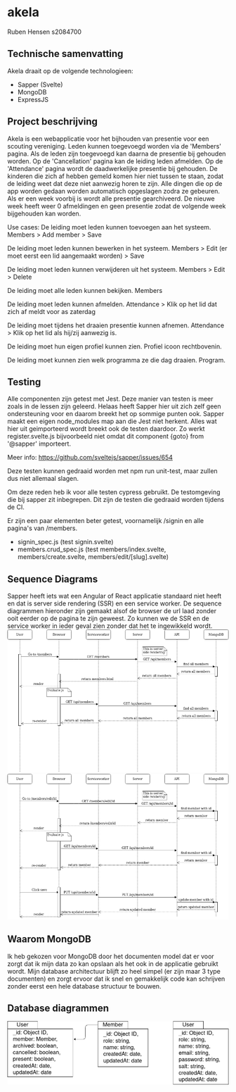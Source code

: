 # akela
Ruben Hensen
s2084700

## Technische samenvatting
Akela draait op de volgende technologieen:
- Sapper (Svelte)
- MongoDB
- ExpressJS

## Project beschrijving
Akela is een webapplicatie voor het bijhouden van presentie voor een scouting vereniging.
Leden kunnen toegevoegd worden via de 'Members' pagina. Als de leden zijn toegevoegd kan daarna de presentie bij gehouden worden. Op de 'Cancellation' pagina kan de leiding leden afmelden. Op de 'Attendance' pagina wordt de daadwerkelijke presentie bij gehouden. De kinderen die zich af hebben gemeld komen hier niet tussen te staan, zodat de leiding weet dat deze niet aanwezig horen te zijn. Alle dingen die op de app worden gedaan worden automatisch opgeslagen zodra ze gebeuren. Als er een week voorbij is wordt alle presentie gearchiveerd. De nieuwe week heeft weer 0 afmeldingen en geen presentie zodat de volgende week bijgehouden kan worden.

Use cases:
De leiding moet leden kunnen toevoegen aan het systeem.
	Members > Add member > Save

De leiding moet leden kunnen bewerken in het systeem.
	Members > Edit (er moet eerst een lid aangemaakt worden) > Save

De leiding moet leden kunnen verwijderen uit het systeem.
	Members > Edit > Delete

De leiding moet alle leden kunnen bekijken.
	Members

De leiding moet leden kunnen afmelden.
	Attendance > Klik op het lid dat zich af meldt voor as zaterdag

De leiding moet tijdens het draaien presentie kunnen afnemen.
	Attendance > Klik op het lid als hij/zij aanwezig is.
	
De leiding moet hun eigen profiel kunnen zien.
	Profiel icoon rechtbovenin.
	
De leiding moet kunnen zien welk programma ze die dag draaien.
	Program.
	

## Testing
Alle componenten zijn getest met Jest. Deze manier van testen is meer zoals in de lessen zijn geleerd. Helaas heeft Sapper hier uit zich zelf geen ondersteuning voor en daarom breekt het op sommige punten ook. Sapper maakt een eigen node_modules map aan die Jest niet herkent. Alles wat hier uit geimporteerd wordt breekt ook de testen daardoor. Zo werkt register.svelte.js bijvoorbeeld niet omdat dit component {goto} from '@sapper' importeert. 

Meer info: https://github.com/sveltejs/sapper/issues/654

Deze testen kunnen gedraaid worden met npm run unit-test, maar zullen dus niet allemaal slagen.

Om deze reden heb ik voor alle testen cypress gebruikt. De testomgeving die bij sapper zit inbegrepen. Dit zijn de testen die gedraaid worden tijdens de CI.

Er zijn een paar elementen beter getest, voornamelijk /signin en alle pagina's van /members. 
- signin_spec.js (test signin.svelte)
- members.crud_spec.js (test members/index.svelte, members/create.svelte, members/edit/[slug].svelte)

## Sequence Diagrams
Sapper heeft iets wat een Angular of React applicatie standaard niet heeft en dat is server side rendering (SSR) en een service worker. De sequence diagrammen hieronder zijn gemaakt alsof de browser de url laad zonder ooit eerder op de pagina te zijn geweest. Zo kunnen we de SSR en de service worker in ieder geval zien zonder dat het te ingewikkeld wordt.
![get members sequence diagram](getmembers.png)
![put members sequence diagram](putmembers.png)

## Waarom MongoDB
Ik heb gekozen voor MongoDB door het documenten model dat er voor zorgt dat ik mijn data zo kan opslaan als het ook in de applicatie gebruikt wordt. Mijn database architectuur blijft zo heel simpel (er zijn maar 3 type documenten) en zorgt ervoor dat ik snel en gemakkelijk code kan schrijven zonder eerst een hele database structuur te bouwen.

## Database diagrammen
![akela database diagram](akeladbdiagram.png)
